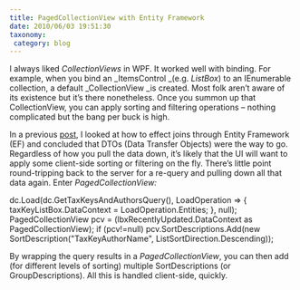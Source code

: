 ```yaml
---
title: PagedCollectionView with Entity Framework
date: 2010/06/03 19:51:30
taxonomy: 
 category: blog 
---
```


I always liked _CollectionViews_ in WPF. It worked well with binding. For example, when you bind an _ItemsControl _(e.g. _ListBox_) to an IEnumerable collection, a default _CollectionView _is created. Most folk aren’t aware of its existence but it’s there nonetheless. Once you summon up that CollectionView, you can apply sorting and filtering operations – nothing complicated but the bang per buck is high.

In a previous [post](http://www.appsolo.com/index.php/2010/06/02/entity-framework-limitations/), I looked at how to effect joins through Entity Framework (EF) and concluded that DTOs (Data Transfer Objects) were the way to go. Regardless of how you pull the data down, it’s likely that the UI will want to apply some client-side sorting or filtering on the fly. There’s little point round-tripping back to the server for a re-query and pulling down all that data again. Enter _PagedCollectionView:_


dc.Load<TaxKey>(dc.GetTaxKeysAndAuthorsQuery(), LoadOperation =>
{
taxKeyListBox.DataContext = LoadOperation.Entities;
}, null);
PagedCollectionView pcv = (lbxRecentlyUpdated.DataContext as PagedCollectionView);
if (pcv!=null) pcv.SortDescriptions.Add(new SortDescription("TaxKeyAuthorName", ListSortDirection.Descending));

By wrapping the query results in a _PagedCollectionView_, you can then add (for different levels of sorting) multiple SortDescriptions (or GroupDescriptions). All this is handled client-side, quickly.

